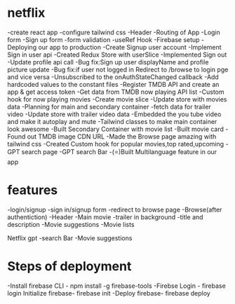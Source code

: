 # netflix

-create react app
-configure tailwind css
-Header
-Routing of App
-Login form
-Sign up form
-form validation
-useRef Hook
-Firebase setup
-Deploying our app to production
-Create Signup user account
-Implement Sign in user api
-Created Redux Store with userSlice
-Implemented Sign out
-Update profile api call
-Bug fix:Sign up user displayName and profile picture update
-Bug fix:if user not logged in Redirect to /browse to login pge and vice versa
-Unsubscribed to the onAuthStateChanged callback
-Add hardcoded values to the constant files
-Register TMDB API and create an app & get access token
-Get data from TMDB now playing API list
-Custom hook for now playing movies
-Create movie slice
-Update store with movies data
-Planning for main and secondary container
-fetch data for trailer video
-Update store with trailer video data
-Embedded the you tube video and make it autoplay and mute
-Tailwind classes to make main container look awesome
-Built Secondary Container with movie list
-Built movie card
-Found out TMDB image CDN URL
-Made the Browse page amazing with tailwind css
-Created Custom hook for popular movies,top rated,upcoming
-GPT search page
-GPT search Bar
-(⭐)Built Multilanguage feature in our app

# features

-login/signup
-sign in/signup form
-redirect to browse page
-Browse(after authentiction)
-Header
-Main movie
-trailer in background
-title and description
-Movie suggestions
-Movie lists

Netflix gpt
-search Bar
-Movie suggestions

# Steps of deployment

-Install firebase CLI - npm install -g firebase-tools
-Firebse Login - firebase login
Initialize firebase- firebase init
-Deploy firebase- firebase deploy
